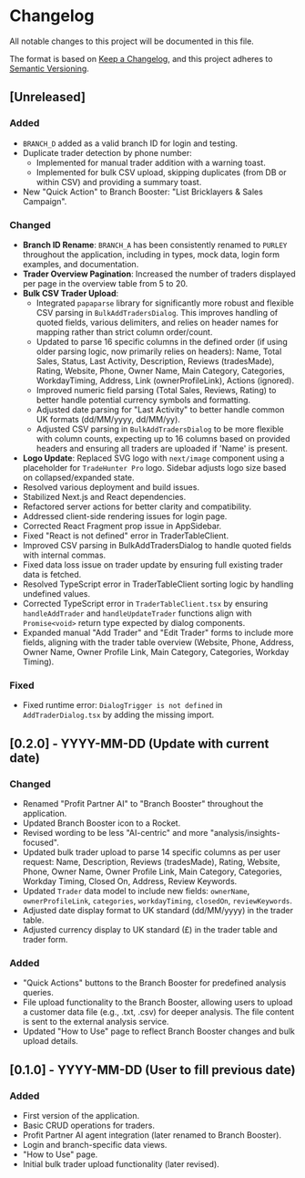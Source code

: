 
# Changelog

All notable changes to this project will be documented in this file.

The format is based on [Keep a Changelog](https://keepachangelog.com/en/1.0.0/),
and this project adheres to [Semantic Versioning](https://semver.org/spec/v2.0.0.html).

## [Unreleased]

### Added
- `BRANCH_D` added as a valid branch ID for login and testing.
- Duplicate trader detection by phone number:
    - Implemented for manual trader addition with a warning toast.
    - Implemented for bulk CSV upload, skipping duplicates (from DB or within CSV) and providing a summary toast.
- New "Quick Action" to Branch Booster: "List Bricklayers & Sales Campaign".

### Changed
- **Branch ID Rename**: `BRANCH_A` has been consistently renamed to `PURLEY` throughout the application, including in types, mock data, login form examples, and documentation.
- **Trader Overview Pagination**: Increased the number of traders displayed per page in the overview table from 5 to 20.
- **Bulk CSV Trader Upload**:
    - Integrated `papaparse` library for significantly more robust and flexible CSV parsing in `BulkAddTradersDialog`. This improves handling of quoted fields, various delimiters, and relies on header names for mapping rather than strict column order/count.
    - Updated to parse 16 specific columns in the defined order (if using older parsing logic, now primarily relies on headers): Name, Total Sales, Status, Last Activity, Description, Reviews (tradesMade), Rating, Website, Phone, Owner Name, Main Category, Categories, WorkdayTiming, Address, Link (ownerProfileLink), Actions (ignored).
    - Improved numeric field parsing (Total Sales, Reviews, Rating) to better handle potential currency symbols and formatting.
    - Adjusted date parsing for "Last Activity" to better handle common UK formats (dd/MM/yyyy, dd/MM/yy).
    - Adjusted CSV parsing in `BulkAddTradersDialog` to be more flexible with column counts, expecting up to 16 columns based on provided headers and ensuring all traders are uploaded if 'Name' is present.
- **Logo Update**: Replaced SVG logo with `next/image` component using a placeholder for `TradeHunter Pro` logo. Sidebar adjusts logo size based on collapsed/expanded state.
- Resolved various deployment and build issues.
- Stabilized Next.js and React dependencies.
- Refactored server actions for better clarity and compatibility.
- Addressed client-side rendering issues for login page.
- Corrected React Fragment prop issue in AppSidebar.
- Fixed "React is not defined" error in TraderTableClient.
- Improved CSV parsing in BulkAddTradersDialog to handle quoted fields with internal commas.
- Fixed data loss issue on trader update by ensuring full existing trader data is fetched.
- Resolved TypeScript error in TraderTableClient sorting logic by handling undefined values.
- Corrected TypeScript error in `TraderTableClient.tsx` by ensuring `handleAddTrader` and `handleUpdateTrader` functions align with `Promise<void>` return type expected by dialog components.
- Expanded manual "Add Trader" and "Edit Trader" forms to include more fields, aligning with the trader table overview (Website, Phone, Address, Owner Name, Owner Profile Link, Main Category, Categories, Workday Timing).

### Fixed
- Fixed runtime error: `DialogTrigger is not defined` in `AddTraderDialog.tsx` by adding the missing import.


## [0.2.0] - YYYY-MM-DD (Update with current date)
### Changed
- Renamed "Profit Partner AI" to "Branch Booster" throughout the application.
- Updated Branch Booster icon to a Rocket.
- Revised wording to be less "AI-centric" and more "analysis/insights-focused".
- Updated bulk trader upload to parse 14 specific columns as per user request: Name, Description, Reviews (tradesMade), Rating, Website, Phone, Owner Name, Owner Profile Link, Main Category, Categories, Workday Timing, Closed On, Address, Review Keywords.
- Updated `Trader` data model to include new fields: `ownerName`, `ownerProfileLink`, `categories`, `workdayTiming`, `closedOn`, `reviewKeywords`.
- Adjusted date display format to UK standard (dd/MM/yyyy) in the trader table.
- Adjusted currency display to UK standard (£) in the trader table and trader form.

### Added
- "Quick Actions" buttons to the Branch Booster for predefined analysis queries.
- File upload functionality to the Branch Booster, allowing users to upload a customer data file (e.g., .txt, .csv) for deeper analysis. The file content is sent to the external analysis service.
- Updated "How to Use" page to reflect Branch Booster changes and bulk upload details.

## [0.1.0] - YYYY-MM-DD (User to fill previous date)
### Added
- First version of the application.
- Basic CRUD operations for traders.
- Profit Partner AI agent integration (later renamed to Branch Booster).
- Login and branch-specific data views.
- "How to Use" page.
- Initial bulk trader upload functionality (later revised).

